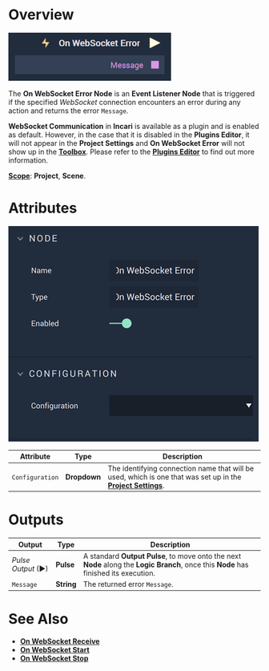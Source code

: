 # Overview

![The On WebSocket Error Node.](../../../../.gitbook/assets/onwebsocketerrornode.png)

The **On WebSocket Error Node** is an **Event Listener Node** that is triggered if the specified *WebSocket* connection encounters an error during any action and returns the error `Message`.

**WebSocket Communication** in **Incari** is available as a plugin and is enabled as default. However, in the case that it is disabled in the **Plugins Editor**, it will not appear in the **Project Settings** and **On WebSocket Error** will not show up in the [**Toolbox**](../../../overview.md). Please refer to the [**Plugins Editor**](../../../../modules/plugins/README.md) to find out more information.


[**Scope**](../overview.md#scopes): **Project**, **Scene**.

# Attributes

![The On WebSocket Error Node Attributes](../../../../.gitbook/assets/onwebsocketerroratts.png)

|Attribute|Type|Description|
|---|---|---|
|`Configuration`|**Dropdown**|The identifying connection name that will be used, which is one that was set up in the [**Project Settings**](../../../modules/project-settings/websocket.md).|


# Outputs

|Output|Type|Description|
|---|---|---|
|*Pulse Output* (►)|**Pulse**|A standard **Output Pulse**, to move onto the next **Node** along the **Logic Branch**, once this **Node** has finished its execution.|
|`Message`|**String**|The returned error `Message`.|

# See Also

* [**On WebSocket Receive**](onwebsocketreceive.md)
* [**On WebSocket Start**](onwebsocketstart.md)
* [**On WebSocket Stop**](onwebsocketstop.md)



